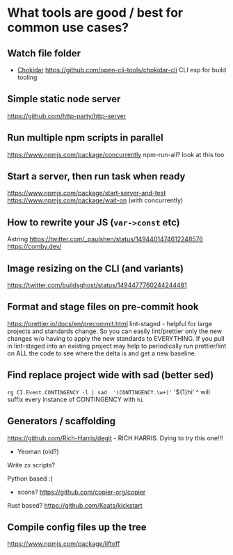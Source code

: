 # What tools are good / best for common use cases?

## Watch file folder 
- [Chokidar](https://github.com/paulmillr/chokidar) https://github.com/open-cli-tools/chokidar-cli CLI esp for build tooling

## Simple static node server
https://github.com/http-party/http-server

## Run multiple npm scripts in parallel
https://www.npmjs.com/package/concurrently
npm-run-all? look at this too

## Start a server, then run task when ready
https://www.npmjs.com/package/start-server-and-test
https://www.npmjs.com/package/wait-on (with concurrently)

## How to rewrite your JS (`var->const` etc)
Astring
https://twitter.com/_paulshen/status/1494401474612248576
https://comby.dev/


## Image resizing on the CLI (and variants)
https://twitter.com/buildsghost/status/1494477760244244481

## Format and stage files on pre-commit hook
https://prettier.io/docs/en/precommit.html
lint-staged - helpful for large projects and standards change. So you can easily lint/prettier only the new changes w/o having to apply the new standards to EVERYTHING. If you pull in lint-staged into an existing project may help to periodically run prettier/lint on ALL the code to see where the delta is and get a new baseline.



## Find replace project wide with sad (better sed)
`rg CI.Event.CONTINGENCY -l | sad  '(CONTINGENCY.\w+)'` '${1}hi' 
^ will suffix every instance of CONTINGENCY with `hi`


## Generators / scaffolding
https://github.com/Rich-Harris/degit - RICH HARRIS. Dying to try this one!!!


- Yeoman (old?)

Write zx scripts?

Python based :(
- scons?
https://github.com/copier-org/copier

Rust based?
https://github.com/Keats/kickstart


## Compile config files up the tree
https://www.npmjs.com/package/liftoff
